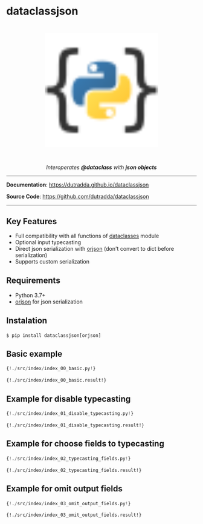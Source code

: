 # dataclassjson

<p align="center" style="margin: 3em">
  <a href="https://github.com/dutradda/dataclassjson">
    <img src="dataclassjson.svg" alt="dataclassjson" width="300"/>
  </a>
</p>

<p align="center">
    <em>Interoperates <b>@dataclass</b> with <b>json objects</b></em>
</p>

---

**Documentation**: <a href="https://dutradda.github.io/dataclassjson" target="_blank">https://dutradda.github.io/dataclassjson</a>

**Source Code**: <a href="https://github.com/dutradda/dataclassjson" target="_blank">https://github.com/dutradda/dataclassjson</a>

---


## Key Features

- Full compatibility with all functions of [dataclasses](https://docs.python.org/3/library/dataclasses.html) module
- Optional input typecasting
- Direct json serialization with [orjson](https://github.com/ijl/orjson) (don't convert to dict before serialization)
- Supports custom serialization


## Requirements

 - Python 3.7+
 - [orjson](https://github.com/ijl/orjson) for json serialization


## Instalation
```
$ pip install dataclassjson[orjson]
```


## Basic example

```python
{!./src/index/index_00_basic.py!}
```

```
{!./src/index/index_00_basic.result!}
```


## Example for disable typecasting

```python
{!./src/index/index_01_disable_typecasting.py!}
```

```
{!./src/index/index_01_disable_typecasting.result!}
```


## Example for choose fields to typecasting

```python
{!./src/index/index_02_typecasting_fields.py!}
```

```
{!./src/index/index_02_typecasting_fields.result!}
```


## Example for omit output fields

```python
{!./src/index/index_03_omit_output_fields.py!}
```

```
{!./src/index/index_03_omit_output_fields.result!}
```
